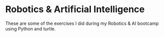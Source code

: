 # Robotics & Artificial Intelligence

These are some of the exercises I did during my Robotics & AI bootcamp using Python and turtle.
